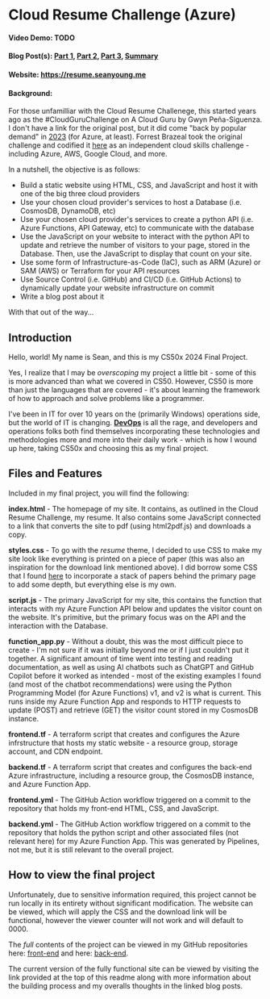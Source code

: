 # Cloud Resume Challenge (Azure)
#### Video Demo:  TODO
#### Blog Post(s): [Part 1](https://blog.seanyoung.me/cloud-resume-challenge-azure-part-1-of-3), [Part 2](https://blog.seanyoung.me/cloud-resume-challenge-azure-part-2-of-3), [Part 3](https://blog.seanyoung.me/cloud-resume-challenge-azure-part-3-of-3), [Summary](https://blog.seanyoung.me/cloud-resume-challenge-azure-final)
#### Website: https://resume.seanyoung.me

#### Background:
For those unfamilliar with the Cloud Resume Challenege, this started years ago as the #CloudGuruChallenge on A Cloud Guru by Gwyn Peña-Siguenza. I don't have a link for the original post, but it did come "back by popular demand" in [2023](https://www.pluralsight.com/resources/blog/cloud/cloudguruchallenge-your-resume-in-azure) (for Azure, at least). Forrest Brazeal took the original challenge and codified it [here](https://cloudresumechallenge.dev) as an independent cloud skills challenge - including Azure, AWS, Google Cloud, and more. 

In a nutshell, the objective is as follows:

- Build a static website using HTML, CSS, and JavaScript and host it with one of the big three cloud providers
- Use your chosen cloud provider's services to host a Database (i.e. CosmosDB, DynamoDB, etc)
- Use your chosen cloud provider's services to create a python API (i.e. Azure Functions, API Gateway, etc) to communicate with the database
- Use the JavaScript on your website to interact with the python API to update and retrieve the number of visitors to your page, stored in the Database. Then, use the JavaScript to display that count on your site.
- Use some form of Infrastructure-as-Code (IaC), such as ARM (Azure) or SAM (AWS) or Terraform for your API resources
- Use Source Control (i.e. GitHub) and CI/CD (i.e. GitHub Actions) to dynamically update your website infrastructure on commit
- Write a blog post about it

With that out of the way...

## Introduction
Hello, world! My name is Sean, and this is my CS50x 2024 Final Project. 

Yes, I realize that I may be _overscoping_ my project a little bit - some of this is more advanced than what we covered in CS50. However, CS50 is more than just the languages that are covered - it's about learning the framework of how to approach and solve problems like a programmer.

I've been in IT for over 10 years on the (primarily Windows) operations side, but the world of IT is changing. [**DevOps**](https://en.wikipedia.org/wiki/DevOps) is all the rage, and developers and operations folks both find themselves incorporating these technologies and methodologies more and more into their daily work - which is how I wound up here, taking CS50x and choosing this as my final project.

## Files and Features

Included in my final project, you will find the following:

**index.html** - The homepage of my site. It contains, as outlined in the Cloud Resume Challenge, my resume. It also contains some JavaScript connected to a link that converts the site to pdf (using html2pdf.js) and downloads a copy.

**styles.css** - To go with the _resume_ theme, I decided to use CSS to make my site look like everything is printed on a piece of paper (this was also an inspiration for the download link mentioned above). I did borrow some CSS that I found [here](https://css-tricks.com/snippets/css/stack-of-paper/) to incorporate a stack of papers behind the primary page to add some depth, but everything else is my own.

**script.js** - The primary JavaScript for my site, this contains the function that interacts with my Azure Function API below and updates the visitor count on the website. It's primitive, but the primary focus was on the API and the interaction with the Database.

**function_app.py** - Without a doubt, this was the most difficult piece to create - I'm not sure if it was initially beyond me or if I just couldn't put it together. A significant amount of time went into testing and reading documentation, as well as using AI chatbots such as ChatGPT and GitHub Copilot before it worked as intended - most of the existing examples I found (and most of the chatbot recommendations) were using the Python Programming Model (for Azure Functions) v1, and v2 is what is current. This runs inside my Azure Function App and responds to HTTP requests to update (POST) and retrieve (GET) the visitor count stored in my CosmosDB instance.

**frontend.tf** - A terraform script that creates and configures the Azure infrstructure that hosts my static website - a resource group, storage account, and CDN endpoint.

**backend.tf** - A terraform script that creates and configures the back-end Azure infrastructure, including a resource group, the CosmosDB instance, and Azure Function App.

**frontend.yml** - The GitHub Action workflow triggered on a commit to the repository that holds my front-end HTML, CSS, and JavaScript.

**backend.yml** - The GitHub Action workflow triggered on a commit to the repository that holds the python script and other associated files (not relevant here) for my Azure Function App. This was generated by Pipelines, not me, but it is still relevant to the overall project.

## How to view the final project

Unfortunately, due to sensitive information required, this project cannot be run locally in its entirety without significant modification. The website can be viewed, which will apply the CSS and the download link will be functional, however the viewer counter will not work and will default to 0000.

The _full_ contents of the project can be viewed in my GitHub repositories here: [front-end](https://github.com/seayou8976/azure_cloud_resume) and here: [back-end](https://github.com/seayou8976/azure_function_api). 
 
The current version of the fully functional site can be viewed by visiting the link provided at the top of this readme along with more information about the building process and my overalls thoughts in the linked blog posts.

  

